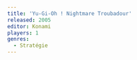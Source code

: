 ```yaml
---
title: 'Yu-Gi-Oh ! Nightmare Troubadour'
released: 2005
editor: Konami
players: 1
genres:
  - Stratégie
---
```

